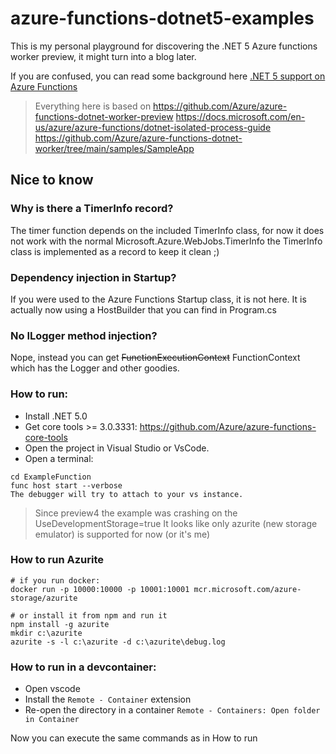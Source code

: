 # azure-functions-dotnet5-examples
This is my personal playground for discovering the .NET 5 Azure functions worker preview, it might turn into a blog later.

If you are confused, you can read some background here [.NET 5 support on Azure Functions](https://techcommunity.microsoft.com/t5/apps-on-azure/net-5-support-on-azure-functions/ba-p/1973055)

> Everything here is based on
> https://github.com/Azure/azure-functions-dotnet-worker-preview
> https://docs.microsoft.com/en-us/azure/azure-functions/dotnet-isolated-process-guide
> https://github.com/Azure/azure-functions-dotnet-worker/tree/main/samples/SampleApp

## Nice to know

### Why is there a TimerInfo record?
The timer function depends on the included TimerInfo class, for now it does not work with the normal Microsoft.Azure.WebJobs.TimerInfo
the TimerInfo class is implemented as a record to keep it clean ;)

### Dependency injection in Startup?
If you were used to the Azure Functions Startup class, it is not here. It is actually now using a HostBuilder that you can find in Program.cs

### No ILogger method injection?
Nope, instead you can get ~~FunctionExecutionContext~~ FunctionContext which has the Logger and other goodies.

### How to run:
- Install .NET 5.0
- Get core tools >= 3.0.3331: https://github.com/Azure/azure-functions-core-tools
- Open the project in Visual Studio or VsCode.
- Open a terminal: 
``` 
cd ExampleFunction
func host start --verbose
The debugger will try to attach to your vs instance.
```

> Since preview4 the example was crashing on the UseDevelopmentStorage=true
> It looks like only azurite (new storage emulator) is supported for now (or it's me)

### How to run Azurite
```
# if you run docker:
docker run -p 10000:10000 -p 10001:10001 mcr.microsoft.com/azure-storage/azurite

# or install it from npm and run it
npm install -g azurite
mkdir c:\azurite
azurite -s -l c:\azurite -d c:\azurite\debug.log
```


### How to run in a devcontainer:

- Open vscode
- Install the `Remote - Container` extension
- Re-open the directory in a container `Remote - Containers: Open folder in Container`

Now you can execute the same commands as in How to run
